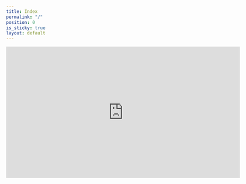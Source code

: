 ```yaml
---
title: Index
permalink: "/"
position: 0
is_sticky: true
layout: default
---
```


<iframe src="https://player.vimeo.com/video/148281898" width="640" height="360" frameborder="0" webkitallowfullscreen mozallowfullscreen allowfullscreen></iframe>
